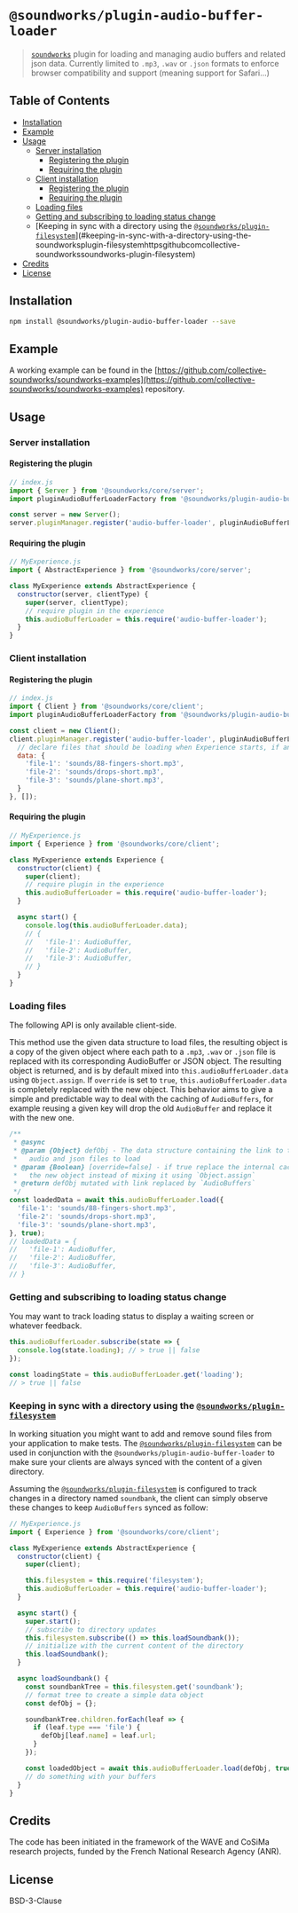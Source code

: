 # `@soundworks/plugin-audio-buffer-loader`

> [`soundworks`](https://github.com/collective-soundworks/soundworks) plugin for loading and managing audio buffers and related json data. Currently limited to `.mp3`, `.wav` or `.json` formats to enforce browser compatibility and support (meaning support for Safari...)

## Table of Contents

<!-- toc -->

- [Installation](#installation)
- [Example](#example)
- [Usage](#usage)
  * [Server installation](#server-installation)
    + [Registering the plugin](#registering-the-plugin)
    + [Requiring the plugin](#requiring-the-plugin)
  * [Client installation](#client-installation)
    + [Registering the plugin](#registering-the-plugin-1)
    + [Requiring the plugin](#requiring-the-plugin-1)
  * [Loading files](#loading-files)
  * [Getting and subscribing to loading status change](#getting-and-subscribing-to-loading-status-change)
  * [Keeping in sync with a directory using the [`@soundworks/plugin-filesystem`](https://github.com/collective-soundworks/soundworks-plugin-filesystem)](#keeping-in-sync-with-a-directory-using-the-soundworksplugin-filesystemhttpsgithubcomcollective-soundworkssoundworks-plugin-filesystem)
- [Credits](#credits)
- [License](#license)

<!-- tocstop -->

## Installation

```sh
npm install @soundworks/plugin-audio-buffer-loader --save
```

## Example

A working example can be found in the [https://github.com/collective-soundworks/soundworks-examples](https://github.com/collective-soundworks/soundworks-examples) repository.

## Usage

### Server installation

#### Registering the plugin

```js
// index.js
import { Server } from '@soundworks/core/server';
import pluginAudioBufferLoaderFactory from '@soundworks/plugin-audio-buffer-loader/server';

const server = new Server();
server.pluginManager.register('audio-buffer-loader', pluginAudioBufferLoaderFactory, {}, []);
```

#### Requiring the plugin

```js
// MyExperience.js
import { AbstractExperience } from '@soundworks/core/server';

class MyExperience extends AbstractExperience {
  constructor(server, clientType) {
    super(server, clientType);
    // require plugin in the experience
    this.audioBufferLoader = this.require('audio-buffer-loader');
  }
}
```

### Client installation

#### Registering the plugin

```js
// index.js
import { Client } from '@soundworks/core/client';
import pluginAudioBufferLoaderFactory from '@soundworks/plugin-audio-buffer-loader/client';

const client = new Client();
client.pluginManager.register('audio-buffer-loader', pluginAudioBufferLoaderFactory, {
  // declare files that should be loading when Experience starts, if any
  data: {
    'file-1': 'sounds/88-fingers-short.mp3',
    'file-2': 'sounds/drops-short.mp3',
    'file-3': 'sounds/plane-short.mp3',
  }
}, []);
```

#### Requiring the plugin

```js
// MyExperience.js
import { Experience } from '@soundworks/core/client';

class MyExperience extends Experience {
  constructor(client) {
    super(client);
    // require plugin in the experience
    this.audioBufferLoader = this.require('audio-buffer-loader');
  }

  async start() {
    console.log(this.audioBufferLoader.data);
    // {
    //   'file-1': AudioBuffer,
    //   'file-2': AudioBuffer,
    //   'file-3': AudioBuffer,
    // }
  }
}
```

### Loading files

The following API is only available client-side.

This method use the given data structure to load files, the resulting object is a copy of the given object where each path to a `.mp3`, `.wav` or `.json` file is replaced with its corresponding AudioBuffer or JSON object. The resulting object is returned, and is by default  mixed into `this.audioBufferLoader.data` using `Object.assign`. If `override` is set to `true`, `this.audioBufferLoader.data` is completely replaced with the new object.
This behavior aims to give a simple and predictable way to deal with the caching of `AudioBuffers`, for example reusing a given key will drop the old `AudioBuffer` and replace it with the new one.

```js
/**
 * @async
 * @param {Object} defObj - The data structure containing the link to the
 *   audio and json files to load
 * @param {Boolean} [override=false] - if true replace the internal cache with
 *   the new object instead of mixing it using `Object.assign`
 * @return defObj mutated with link replaced by `AudioBuffers`
 */
const loadedData = await this.audioBufferLoader.load({
  'file-1': 'sounds/88-fingers-short.mp3',
  'file-2': 'sounds/drops-short.mp3',
  'file-3': 'sounds/plane-short.mp3',
}, true);
// loadedData = {
//   'file-1': AudioBuffer,
//   'file-2': AudioBuffer,
//   'file-3': AudioBuffer,
// }
```

### Getting and subscribing to loading status change

You may want to track loading status to display a waiting screen or whatever feedback.

```js
this.audioBufferLoader.subscribe(state => {
  console.log(state.loading); // > true || false
});

const loadingState = this.audioBufferLoader.get('loading');
// > true || false
```

### Keeping in sync with a directory using the [`@soundworks/plugin-filesystem`](https://github.com/collective-soundworks/soundworks-plugin-filesystem)

In working situation you might want to add and remove sound files from your application to make tests. The [`@soundworks/plugin-filesystem`](https://github.com/collective-soundworks/soundworks-plugin-filesystem) can be used in conjunction with the `@soundworks/plugin-audio-buffer-loader` to make sure your clients are always synced with the content of a given directory.

Assuming the [`@soundworks/plugin-filesystem`](https://github.com/collective-soundworks/soundworks-plugin-filesystem) is configured to track changes in a directory named `soundbank`, the client can simply observe these changes to keep `AudioBuffers` synced as follow:

```js
// MyExperience.js
import { Experience } from '@soundworks/core/client';

class MyExperience extends AbstractExperience {
  constructor(client) {
    super(client);

    this.filesystem = this.require('filesystem');
    this.audioBufferLoader = this.require('audio-buffer-loader');
  }

  async start() {
    super.start();
    // subscribe to directory updates
    this.filesystem.subscribe(() => this.loadSoundbank());
    // initialize with the current content of the directory
    this.loadSoundbank();
  }

  async loadSoundbank() {
    const soundbankTree = this.filesystem.get('soundbank');
    // format tree to create a simple data object
    const defObj = {};

    soundbankTree.children.forEach(leaf => {
      if (leaf.type === 'file') {
        defObj[leaf.name] = leaf.url;
      }
    });

    const loadedObject = await this.audioBufferLoader.load(defObj, true);
    // do something with your buffers
  }
}
```

## Credits

The code has been initiated in the framework of the WAVE and CoSiMa research projects, funded by the French National Research Agency (ANR).

## License

BSD-3-Clause
